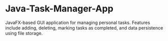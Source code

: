 # Java-Task-Manager-App
JavaFX-based GUI application for managing personal tasks. Features include adding, deleting, marking tasks as completed, and data persistence using file storage.
